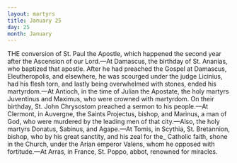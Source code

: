 ```yaml
---
layout: martyrs
title: January 25
day: 25
month: January
---
```

THE conversion of St. Paul the Apostle, which happened the second year after the Ascension of our Lord.&mdash;At Damascus, the birthday of St. Ananias, who baptized that apostle. After he had preached the Gospel at Damascus, Eleutheropolis, and elsewhere, he was scourged under the judge Licinius, had his flesh torn, and lastly being overwhelmed with stones, ended his martyrdom.&mdash;At Antioch, in the time of Julian the Apostate, the holy martyrs Juventinus and Maximus, who were crowned with martyrdom. On their birthday, St. John Chrysostom preached a sermon to his people.&mdash;At Clermont, in Auvergne, the Saints Projectus, bishop, and Marinus, a man of God, who were murdered by the leading men of that city.&mdash;Also, the holy martyrs Donatus, Sabinus, and Agape.&mdash;At Tomis, in Scythia, St. Bretannion, bishop, who by his great sanctity, and his zeal for the_ Catholic faith, shone in the Church, under the Arian emperor Valens, whom he opposed with fortitude.&mdash;At Arras, in France, St. Poppo, abbot, renowned for miracles.   
